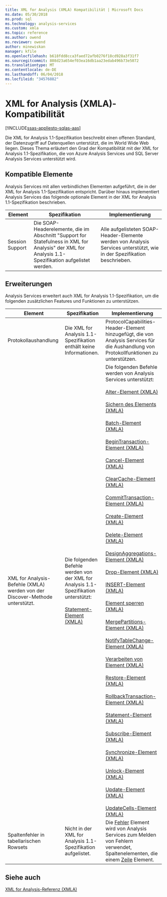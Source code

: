 ```yaml
---
title: XML for Analysis (XMLA) Kompatibilität | Microsoft Docs
ms.date: 05/30/2018
ms.prod: sql
ms.technology: analysis-services
ms.custom: xmla
ms.topic: reference
ms.author: owend
ms.reviewer: owend
author: minewiskan
manager: kfile
ms.openlocfilehash: b618fdd8cca3faed72afb0276f18cd928a3f31f7
ms.sourcegitcommit: 808d23a654ef03ea16db1aa23edab496b73e5072
ms.translationtype: MT
ms.contentlocale: de-DE
ms.lasthandoff: 06/04/2018
ms.locfileid: "34576882"
---
```

# <a name="xml-for-analysis-xmla-compliance"></a>XML for Analysis (XMLA)-Kompatibilität
[!INCLUDE[ssas-appliesto-sqlas-aas](../../includes/ssas-appliesto-sqlas-aas.md)]  

  Die XML for Analysis 1.1-Spezifikation beschreibt einen offenen Standard, der Datenzugriff auf Datenquellen unterstützt, die im World Wide Web liegen. Dieses Thema erläutert den Grad der Kompatibilität mit der XML for Analysis 1.1-Spezifikation, die von Azure Analysis Services und SQL Server Analysis Services unterstützt wird.  
  
## <a name="compliant-items"></a>Kompatible Elemente  
Analysis Services mit allen verbindlichen Elementen aufgeführt, die in der XML for Analysis 1.1-Spezifikation entspricht. Darüber hinaus implementiert Analysis Services das folgende optionale Element in der XML for Analysis 1.1-Spezifikation beschrieben.  
  
|Element|Spezifikation|Implementierung|  
|----------|-------------------|--------------------|  
|Session Support|Die SOAP-Headerelemente, die im Abschnitt "Support for Statefulness in XML for Analysis" der XML for Analysis 1.1-Spezifikation aufgelistet werden.|Alle aufgelisteten SOAP-Header-Elemente werden von Analysis Services unterstützt, wie in der Spezifikation beschrieben.|  
  
## <a name="extensions"></a>Erweiterungen  
 Analysis Services erweitert auch XML for Analysis 1.1-Spezifikation, um die folgenden zusätzlichen Features und Funktionen zu unterstützen.  
  
|Element|Spezifikation|Implementierung|  
|----------|-------------------|--------------------|  
|Protokollaushandlung|Die XML for Analysis 1.1-Spezifikation enthält keine Informationen.|ProtocolCapabilities-Header-Element hinzugefügt, die von Analysis Services für die Aushandlung von Protokollfunktionen zu unterstützen.|  
|XML for Analysis-Befehle (XMLA) werden von der Discover-Methode unterstützt.|Die folgenden Befehle werden von der XML for Analysis 1.1-Spezifikation unterstützt:<br /><br /> [Statement-Element &#40;XMLA&#41;](../../analysis-services/xmla/xml-elements-commands/statement-element-xmla.md)|Die folgenden Befehle werden von Analysis Services unterstützt:<br /><br /> [Alter-Element &#40;XMLA&#41;](../../analysis-services/xmla/xml-elements-commands/alter-element-xmla.md)<br /><br /> [Sichern des Elements &#40;XMLA&#41;](../../analysis-services/xmla/xml-elements-commands/backup-element-xmla.md)<br /><br /> [Batch-Element &#40;XMLA&#41;](../../analysis-services/xmla/xml-elements-commands/batch-element-xmla.md)<br /><br /> [BeginTransaction-Element &#40;XMLA&#41;](../../analysis-services/xmla/xml-elements-commands/begintransaction-element-xmla.md)<br /><br /> [Cancel-Element &#40;XMLA&#41;](../../analysis-services/xmla/xml-elements-commands/cancel-element-xmla.md)<br /><br /> [ClearCache-Element &#40;XMLA&#41;](../../analysis-services/xmla/xml-elements-commands/clearcache-element-xmla.md)<br /><br /> [CommitTransaction-Element &#40;XMLA&#41;](../../analysis-services/xmla/xml-elements-commands/committransaction-element-xmla.md)<br /><br /> [Create-Element &#40;XMLA&#41;](../../analysis-services/xmla/xml-elements-commands/create-element-xmla.md)<br /><br /> [Delete-Element &#40;XMLA&#41;](../../analysis-services/xmla/xml-elements-commands/delete-element-xmla.md)<br /><br /> [DesignAggregations-Element &#40;XMLA&#41;](../../analysis-services/xmla/xml-elements-commands/designaggregations-element-xmla.md)<br /><br /> [Drop-Element &#40;XMLA&#41;](../../analysis-services/xmla/xml-elements-commands/drop-element-xmla.md)<br /><br /> [INSERT-Element &#40;XMLA&#41;](../../analysis-services/xmla/xml-elements-commands/insert-element-xmla.md)<br /><br /> [Element sperren &#40;XMLA&#41;](../../analysis-services/xmla/xml-elements-commands/lock-element-xmla.md)<br /><br /> [MergePartitions-Element &#40;XMLA&#41;](../../analysis-services/xmla/xml-elements-commands/mergepartitions-element-xmla.md)<br /><br /> [NotifyTableChange-Element &#40;XMLA&#41;](../../analysis-services/xmla/xml-elements-commands/notifytablechange-element-xmla.md)<br /><br /> [Verarbeiten von Element &#40;XMLA&#41;](../../analysis-services/xmla/xml-elements-commands/process-element-xmla.md)<br /><br /> [Restore-Element &#40;XMLA&#41;](../../analysis-services/xmla/xml-elements-commands/restore-element-xmla.md)<br /><br /> [RollbackTransaction-Element &#40;XMLA&#41;](../../analysis-services/xmla/xml-elements-commands/rollbacktransaction-element-xmla.md)<br /><br /> [Statement-Element &#40;XMLA&#41;](../../analysis-services/xmla/xml-elements-commands/statement-element-xmla.md)<br /><br /> [Subscribe-Element &#40;XMLA&#41;](../../analysis-services/xmla/xml-elements-commands/subscribe-element-xmla.md)<br /><br /> [Synchronize-Element &#40;XMLA&#41;](../../analysis-services/xmla/xml-elements-commands/synchronize-element-xmla.md)<br /><br /> [Unlock-Element &#40;XMLA&#41;](../../analysis-services/xmla/xml-elements-commands/unlock-element-xmla.md)<br /><br /> [Update-Element &#40;XMLA&#41;](../../analysis-services/xmla/xml-elements-commands/update-element-xmla.md)<br /><br /> [UpdateCells-Element &#40;XMLA&#41;](../../analysis-services/xmla/xml-elements-commands/updatecells-element-xmla.md)|  
|Spaltenfehler in tabellarischen Rowsets|Nicht in der XML for Analysis 1.1-Spezifikation aufgelistet.|Die [Fehler](../../analysis-services/xmla/xml-elements-properties/error-element-xmla.md) Element wird von Analysis Services zum Melden von Fehlern verwendet, Spaltenelementen, die einem [Zeile](../../analysis-services/xmla/xml-elements-properties/error-element-xmla.md) Element.|  
  
## <a name="see-also"></a>Siehe auch
 [XML for Analysis-Referenz &#40;XMLA&#41;](../../analysis-services/xmla/xml-for-analysis-xmla-reference.md)  
  
  
